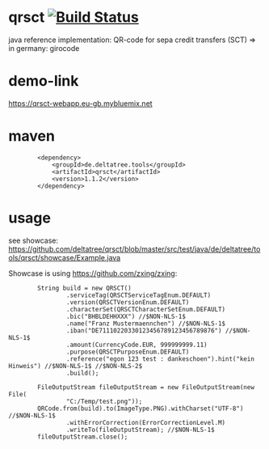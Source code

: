 qrsct [![Build Status](https://travis-ci.org/deltatree/qrsct.svg?branch=master)](https://travis-ci.org/deltatree/qrsct)
=====

java reference implementation: QR-code for sepa credit transfers (SCT) => in germany: girocode

demo-link
=====

https://qrsct-webapp.eu-gb.mybluemix.net

maven
=====
```
		<dependency>
			<groupId>de.deltatree.tools</groupId>
			<artifactId>qrsct</artifactId>
			<version>1.1.2</version>
		</dependency>
```

usage
=====

see showcase: https://github.com/deltatree/qrsct/blob/master/src/test/java/de/deltatree/tools/qrsct/showcase/Example.java

Showcase is using https://github.com/zxing/zxing:

```
		String build = new QRSCT()
				.serviceTag(QRSCTServiceTagEnum.DEFAULT)
				.version(QRSCTVersionEnum.DEFAULT)
				.characterSet(QRSCTCharacterSetEnum.DEFAULT)
				.bic("BHBLDEHHXXX") //$NON-NLS-1$
				.name("Franz Mustermaennchen") //$NON-NLS-1$
				.iban("DE71110220330123456789123456789876") //$NON-NLS-1$
				.amount(CurrencyCode.EUR, 999999999.11)
				.purpose(QRSCTPurposeEnum.DEFAULT)
				.reference("egon 123 test : dankeschoen").hint("kein Hinweis") //$NON-NLS-1$ //$NON-NLS-2$
				.build();

		FileOutputStream fileOutputStream = new FileOutputStream(new File(
				"C:/Temp/test.png"));
		QRCode.from(build).to(ImageType.PNG).withCharset("UTF-8") //$NON-NLS-1$
				.withErrorCorrection(ErrorCorrectionLevel.M)
				.writeTo(fileOutputStream); //$NON-NLS-1$
		fileOutputStream.close();
```

